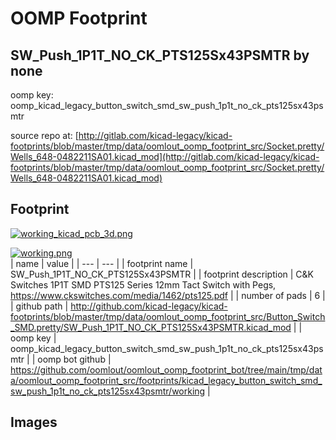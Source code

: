 # OOMP Footprint  
## SW_Push_1P1T_NO_CK_PTS125Sx43PSMTR  by none  
  
oomp key: oomp_kicad_legacy_button_switch_smd_sw_push_1p1t_no_ck_pts125sx43psmtr  
  
source repo at: [http://gitlab.com/kicad-legacy/kicad-footprints/blob/master/tmp/data/oomlout_oomp_footprint_src/Socket.pretty/Wells_648-0482211SA01.kicad_mod](http://gitlab.com/kicad-legacy/kicad-footprints/blob/master/tmp/data/oomlout_oomp_footprint_src/Socket.pretty/Wells_648-0482211SA01.kicad_mod)  
## Footprint  
  
[![working_kicad_pcb_3d.png](working_kicad_pcb_3d_600.png)](working_kicad_pcb_3d.png)  
  
[![working.png](working_600.png)](working.png)  
| name | value | 
| --- | --- | 
| footprint name | SW_Push_1P1T_NO_CK_PTS125Sx43PSMTR | 
| footprint description | C&K Switches 1P1T SMD PTS125 Series 12mm Tact Switch with Pegs, https://www.ckswitches.com/media/1462/pts125.pdf | 
| number of pads | 6 | 
| github path | http://github.com/kicad-legacy/kicad-footprints/blob/master/tmp/data/oomlout_oomp_footprint_src/Button_Switch_SMD.pretty/SW_Push_1P1T_NO_CK_PTS125Sx43PSMTR.kicad_mod | 
| oomp key | oomp_kicad_legacy_button_switch_smd_sw_push_1p1t_no_ck_pts125sx43psmtr | 
| oomp bot github | https://github.com/oomlout/oomlout_oomp_footprint_bot/tree/main/tmp/data/oomlout_oomp_footprint_src/footprints/kicad_legacy_button_switch_smd_sw_push_1p1t_no_ck_pts125sx43psmtr/working | 
## Images  
